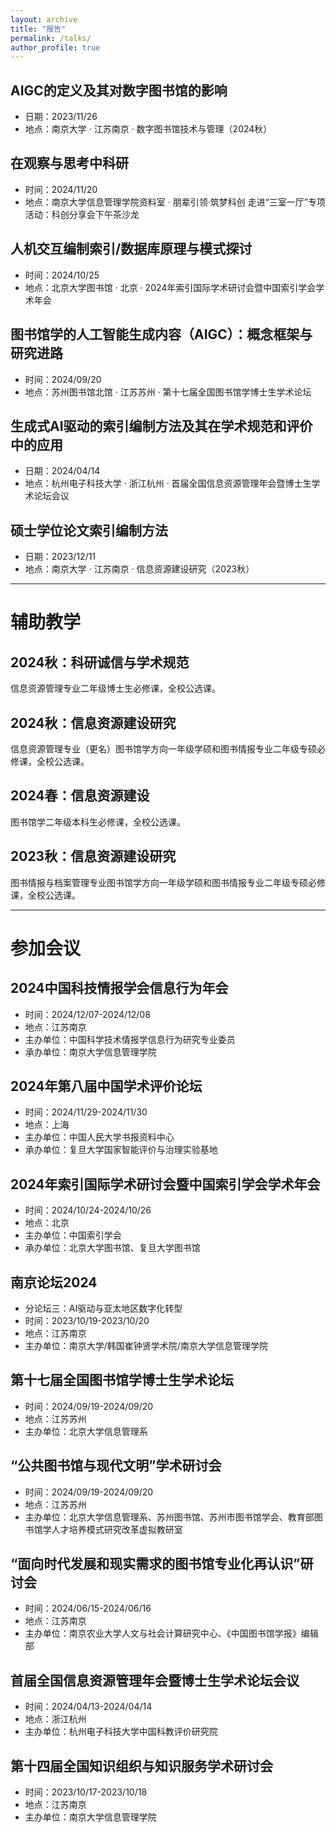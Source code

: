 ```yaml
---
layout: archive
title: "报告"
permalink: /talks/
author_profile: true
---
```


## AIGC的定义及其对数字图书馆的影响
- 日期：2023/11/26
- 地点：南京大学 · 江苏南京 · 数字图书馆技术与管理（2024秋）

## 在观察与思考中科研
- 时间：2024/11/20
- 地点：南京大学信息管理学院资料室 · 朋辈引领·筑梦科创 走进“三室一厅”专项活动：科创分享会下午茶沙龙

## 人机交互编制索引/数据库原理与模式探讨
- 时间：2024/10/25
- 地点：北京大学图书馆 · 北京 · 2024年索引国际学术研讨会暨中国索引学会学术年会

## 图书馆学的人工智能生成内容（AIGC）：概念框架与研究进路
- 时间：2024/09/20
- 地点：苏州图书馆北馆 · 江苏苏州 · 第十七届全国图书馆学博士生学术论坛

## 生成式AI驱动的索引编制方法及其在学术规范和评价中的应用
- 日期：2024/04/14
- 地点：杭州电子科技大学 · 浙江杭州 · 首届全国信息资源管理年会暨博士生学术论坛会议

## 硕士学位论文索引编制方法
- 日期：2023/12/11
- 地点：南京大学 · 江苏南京 · 信息资源建设研究（2023秋）

---


# 辅助教学

## 2024秋：科研诚信与学术规范
信息资源管理专业二年级博士生必修课，全校公选课。
## 2024秋：信息资源建设研究
信息资源管理专业（更名）图书馆学方向一年级学硕和图书情报专业二年级专硕必修课，全校公选课。
## 2024春：信息资源建设
图书馆学二年级本科生必修课，全校公选课。
## 2023秋：信息资源建设研究
图书情报与档案管理专业图书馆学方向一年级学硕和图书情报专业二年级专硕必修课，全校公选课。

---

# 参加会议

## 2024中国科技情报学会信息行为年会
- 时间：2024/12/07-2024/12/08
- 地点：江苏南京
- 主办单位：中国科学技术情报学信息⾏为研究专业委员
- 承办单位：南京大学信息管理学院

## 2024年第八届中国学术评价论坛
- 时间：2024/11/29-2024/11/30
- 地点：上海
- 主办单位：中国人民大学书报资料中心
- 承办单位：复旦大学国家智能评价与治理实验基地

## 2024年索引国际学术研讨会暨中国索引学会学术年会
- 时间：2024/10/24-2024/10/26
- 地点：北京
- 主办单位：中国索引学会
- 承办单位：北京大学图书馆、复旦大学图书馆

## 南京论坛2024
- 分论坛三：AI驱动与亚太地区数字化转型
- 时间：2023/10/19-2023/10/20
- 地点：江苏南京
- 主办单位：南京大学/韩国崔钟贤学术院/南京大学信息管理学院

## 第十七届全国图书馆学博士生学术论坛
- 时间：2024/09/19-2024/09/20
- 地点：江苏苏州
- 主办单位：北京大学信息管理系

## “公共图书馆与现代文明”学术研讨会
- 时间：2024/09/19-2024/09/20
- 地点：江苏苏州
- 主办单位：北京大学信息管理系、苏州图书馆、苏州市图书馆学会、教育部图书馆学人才培养模式研究改革虚拟教研室

## “面向时代发展和现实需求的图书馆专业化再认识”研讨会
- 时间：2024/06/15-2024/06/16
- 地点：江苏南京
- 主办单位：南京农业大学人文与社会计算研究中心、《中国图书馆学报》编辑部

## 首届全国信息资源管理年会暨博士生学术论坛会议
- 时间：2024/04/13-2024/04/14
- 地点：浙江杭州
- 主办单位：杭州电子科技大学中国科教评价研究院

## 第十四届全国知识组织与知识服务学术研讨会
- 时间：2023/10/17-2023/10/18
- 地点：江苏南京
- 主办单位：南京大学信息管理学院